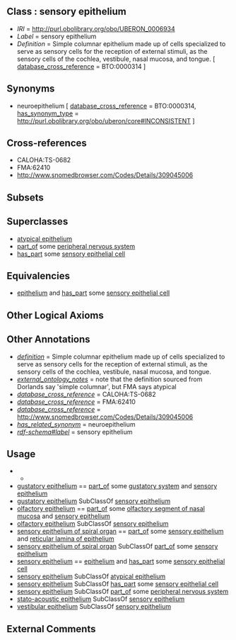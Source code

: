 
## Class : sensory epithelium

 * *IRI* = http://purl.obolibrary.org/obo/UBERON_0006934
 * *Label* = sensory epithelium
 * *Definition* = Simple columnar epithelium made up of cells specialized to serve as sensory cells for the reception of external stimuli, as the sensory cells of the cochlea, vestibule, nasal mucosa, and tongue. [ [database_cross_reference](../../ef/oboInOwl#hasDbXref.md) = BTO:0000314 ]

## Synonyms

 * neuroepithelium [ [database_cross_reference](../../ef/oboInOwl#hasDbXref.md) = BTO:0000314, [has_synonym_type](../../pe/oboInOwl#hasSynonymType.md) = http://purl.obolibrary.org/obo/uberon/core#INCONSISTENT ]

## Cross-references

 * CALOHA:TS-0682
 * FMA:62410
 * http://www.snomedbrowser.com/Codes/Details/309045006

## Subsets


## Superclasses

 * [atypical epithelium](../../UBERON/88/UBERON_0000488.md)
 * [part_of](../../BFO/50/BFO_0000050.md) some [peripheral nervous system](../../UBERON/10/UBERON_0000010.md)
 * [has_part](../../BFO/51/BFO_0000051.md) some [sensory epithelial cell](../../CL/98/CL_0000098.md)

## Equivalencies

 * [epithelium](../../UBERON/83/UBERON_0000483.md) and [has_part](../../BFO/51/BFO_0000051.md) some [sensory epithelial cell](../../CL/98/CL_0000098.md)

## Other Logical Axioms


## Other Annotations

 * *[definition](../../IAO/15/IAO_0000115.md)* = Simple columnar epithelium made up of cells specialized to serve as sensory cells for the reception of external stimuli, as the sensory cells of the cochlea, vestibule, nasal mucosa, and tongue.
 * *[external_ontology_notes](../../UBPROP/12/UBPROP_0000012.md)* = note that the definition sourced from Dorlands say 'simple columnar', but FMA says atypical
 * *[database_cross_reference](../../ef/oboInOwl#hasDbXref.md)* = CALOHA:TS-0682
 * *[database_cross_reference](../../ef/oboInOwl#hasDbXref.md)* = FMA:62410
 * *[database_cross_reference](../../ef/oboInOwl#hasDbXref.md)* = http://www.snomedbrowser.com/Codes/Details/309045006
 * *[has_related_synonym](../../ym/oboInOwl#hasRelatedSynonym.md)* = neuroepithelium
 * *[rdf-schema#label](../../el/rdf-schema#label.md)* = sensory epithelium

## Usage

 * -
 * [gustatory epithelium](../../UBERON/26/UBERON_0002926.md) == [part_of](../../BFO/50/BFO_0000050.md) some [gustatory system](../../UBERON/33/UBERON_0001033.md) and [sensory epithelium](../../UBERON/34/UBERON_0006934.md)
 * [gustatory epithelium](../../UBERON/26/UBERON_0002926.md) SubClassOf [sensory epithelium](../../UBERON/34/UBERON_0006934.md)
 * [olfactory epithelium](../../UBERON/97/UBERON_0001997.md) == [part_of](../../BFO/50/BFO_0000050.md) some [olfactory segment of nasal mucosa](../../UBERON/86/UBERON_0005386.md) and [sensory epithelium](../../UBERON/34/UBERON_0006934.md)
 * [olfactory epithelium](../../UBERON/97/UBERON_0001997.md) SubClassOf [sensory epithelium](../../UBERON/34/UBERON_0006934.md)
 * [sensory epithelium of spiral organ](../../UBERON/63/UBERON_0013763.md) == [part_of](../../BFO/50/BFO_0000050.md) some [sensory epithelium](../../UBERON/34/UBERON_0006934.md) and [reticular lamina of epithelium](../../UBERON/67/UBERON_0001967.md)
 * [sensory epithelium of spiral organ](../../UBERON/63/UBERON_0013763.md) SubClassOf [part_of](../../BFO/50/BFO_0000050.md) some [sensory epithelium](../../UBERON/34/UBERON_0006934.md)
 * [sensory epithelium](../../UBERON/34/UBERON_0006934.md) == [epithelium](../../UBERON/83/UBERON_0000483.md) and [has_part](../../BFO/51/BFO_0000051.md) some [sensory epithelial cell](../../CL/98/CL_0000098.md)
 * [sensory epithelium](../../UBERON/34/UBERON_0006934.md) SubClassOf [atypical epithelium](../../UBERON/88/UBERON_0000488.md)
 * [sensory epithelium](../../UBERON/34/UBERON_0006934.md) SubClassOf [has_part](../../BFO/51/BFO_0000051.md) some [sensory epithelial cell](../../CL/98/CL_0000098.md)
 * [sensory epithelium](../../UBERON/34/UBERON_0006934.md) SubClassOf [part_of](../../BFO/50/BFO_0000050.md) some [peripheral nervous system](../../UBERON/10/UBERON_0000010.md)
 * [stato-acoustic epithelium](../../UBERON/69/UBERON_0009969.md) SubClassOf [sensory epithelium](../../UBERON/34/UBERON_0006934.md)
 * [vestibular epithelium](../../UBERON/32/UBERON_0006932.md) SubClassOf [sensory epithelium](../../UBERON/34/UBERON_0006934.md)

## External Comments


